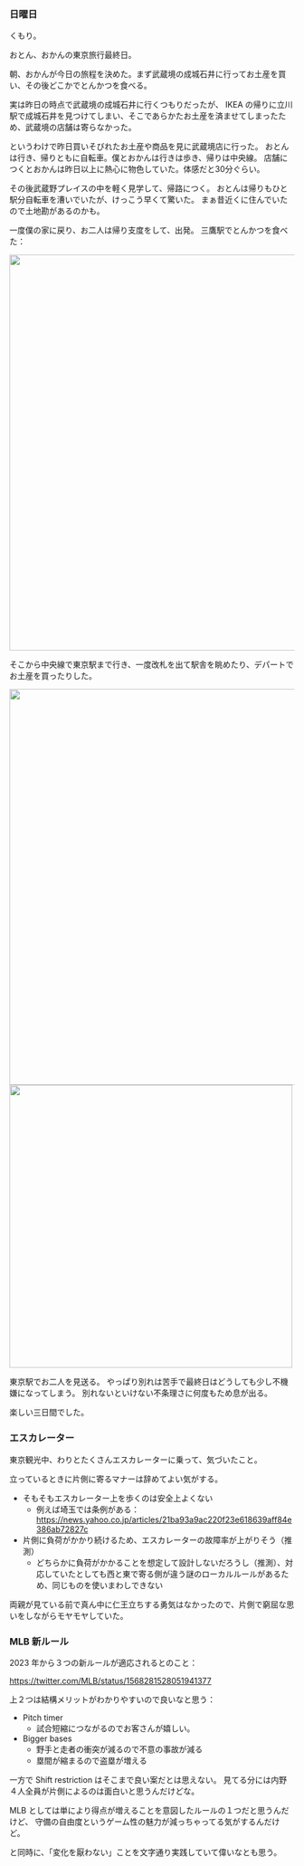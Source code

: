 ### 日曜日

くもり。

おとん、おかんの東京旅行最終日。

朝、おかんが今日の旅程を決めた。まず武蔵境の成城石井に行ってお土産を買い、その後どこかでとんかつを食べる。

実は昨日の時点で武蔵境の成城石井に行くつもりだったが、
IKEA の帰りに立川駅で成城石井を見つけてしまい、そこであらかたお土産を済ませてしまったため、武蔵境の店舗は寄らなかった。

というわけで昨日買いそびれたお土産や商品を見に武蔵境店に行った。
おとんは行き、帰りともに自転車。僕とおかんは行きは歩き、帰りは中央線。
店舗につくとおかんは昨日以上に熱心に物色していた。体感だと30分ぐらい。

その後武蔵野プレイスの中を軽く見学して、帰路につく。
おとんは帰りもひと駅分自転車を漕いでいたが、けっこう早くて驚いた。
まぁ昔近くに住んでいたので土地勘があるのかも。

一度僕の家に戻り、お二人は帰り支度をして、出発。
三鷹駅でとんかつを食べた：

<img src="https://i.imgur.com/N521G1x.jpg" width="700">

そこから中央線で東京駅まで行き、一度改札を出て駅舎を眺めたり、デパートでお土産を買ったりした。

<img src="https://i.imgur.com/zXw1UX2.jpg" width="700">

<img src="https://i.imgur.com/gdj4xMy.jpg" width="500">

東京駅でお二人を見送る。
やっぱり別れは苦手で最終日はどうしても少し不機嫌になってしまう。
別れないといけない不条理さに何度もため息が出る。

楽しい三日間でした。

### エスカレーター

東京観光中、わりとたくさんエスカレーターに乗って、気づいたこと。

立っているときに片側に寄るマナーは辞めてよい気がする。

- そもそもエスカレーター上を歩くのは安全上よくない
    - 例えば埼玉では条例がある： https://news.yahoo.co.jp/articles/21ba93a9ac220f23e618639aff84e386ab72827c
- 片側に負荷がかかり続けるため、エスカレーターの故障率が上がりそう（推測）
    - どちらかに負荷がかかることを想定して設計しないだろうし（推測）、対応していたとしても西と東で寄る側が違う謎のローカルルールがあるため、同じものを使いまわしできない

両親が見ている前で真ん中に仁王立ちする勇気はなかったので、片側で窮屈な思いをしながらモヤモヤしていた。

### MLB 新ルール

2023 年から３つの新ルールが適応されるとのこと：

https://twitter.com/MLB/status/1568281528051941377

上２つは結構メリットがわかりやすいので良いなと思う：  

- Pitch timer 
    - 試合短縮につながるのでお客さんが嬉しい。
- Bigger bases 
    - 野手と走者の衝突が減るので不意の事故が減る
    - 塁間が縮まるので盗塁が増える

一方で Shift restriction はそこまで良い案だとは思えない。
見てる分には内野４人全員が片側によるのは面白いと思うんだけどな。

MLB としては単により得点が増えることを意図したルールの１つだと思うんだけど、
守備の自由度というゲーム性の魅力が減っちゃってる気がするんだけど。

と同時に、「変化を厭わない」ことを文字通り実践していて偉いなとも思う。